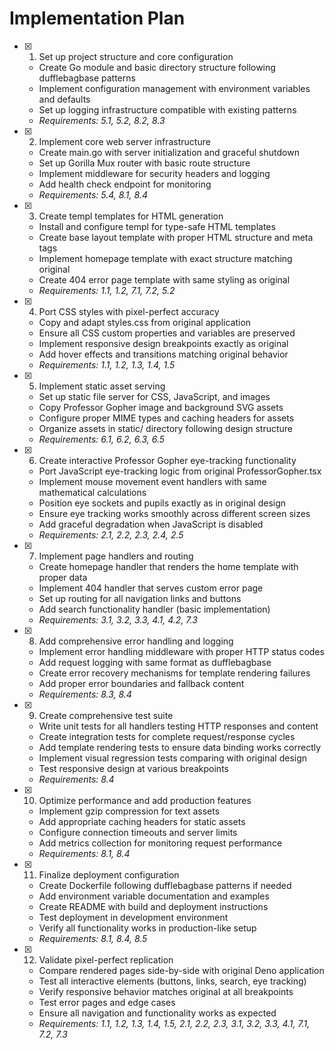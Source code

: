 # Implementation Plan

- [x] 1. Set up project structure and core configuration
  - Create Go module and basic directory structure following dufflebagbase patterns
  - Implement configuration management with environment variables and defaults
  - Set up logging infrastructure compatible with existing patterns
  - _Requirements: 5.1, 5.2, 8.2, 8.3_

- [x] 2. Implement core web server infrastructure
  - Create main.go with server initialization and graceful shutdown
  - Set up Gorilla Mux router with basic route structure
  - Implement middleware for security headers and logging
  - Add health check endpoint for monitoring
  - _Requirements: 5.4, 8.1, 8.4_

- [x] 3. Create templ templates for HTML generation
  - Install and configure templ for type-safe HTML templates
  - Create base layout template with proper HTML structure and meta tags
  - Implement homepage template with exact structure matching original
  - Create 404 error page template with same styling as original
  - _Requirements: 1.1, 1.2, 7.1, 7.2, 5.2_

- [x] 4. Port CSS styles with pixel-perfect accuracy
  - Copy and adapt styles.css from original application
  - Ensure all CSS custom properties and variables are preserved
  - Implement responsive design breakpoints exactly as original
  - Add hover effects and transitions matching original behavior
  - _Requirements: 1.1, 1.2, 1.3, 1.4, 1.5_

- [x] 5. Implement static asset serving
  - Set up static file server for CSS, JavaScript, and images
  - Copy Professor Gopher image and background SVG assets
  - Configure proper MIME types and caching headers for assets
  - Organize assets in static/ directory following design structure
  - _Requirements: 6.1, 6.2, 6.3, 6.5_

- [x] 6. Create interactive Professor Gopher eye-tracking functionality
  - Port JavaScript eye-tracking logic from original ProfessorGopher.tsx
  - Implement mouse movement event handlers with same mathematical calculations
  - Position eye sockets and pupils exactly as in original design
  - Ensure eye tracking works smoothly across different screen sizes
  - Add graceful degradation when JavaScript is disabled
  - _Requirements: 2.1, 2.2, 2.3, 2.4, 2.5_

- [x] 7. Implement page handlers and routing
  - Create homepage handler that renders the home template with proper data
  - Implement 404 handler that serves custom error page
  - Set up routing for all navigation links and buttons
  - Add search functionality handler (basic implementation)
  - _Requirements: 3.1, 3.2, 3.3, 4.1, 4.2, 7.3_

- [x] 8. Add comprehensive error handling and logging
  - Implement error handling middleware with proper HTTP status codes
  - Add request logging with same format as dufflebagbase
  - Create error recovery mechanisms for template rendering failures
  - Add proper error boundaries and fallback content
  - _Requirements: 8.3, 8.4_

- [x] 9. Create comprehensive test suite
  - Write unit tests for all handlers testing HTTP responses and content
  - Create integration tests for complete request/response cycles
  - Add template rendering tests to ensure data binding works correctly
  - Implement visual regression tests comparing with original design
  - Test responsive design at various breakpoints
  - _Requirements: 8.4_

- [x] 10. Optimize performance and add production features
  - Implement gzip compression for text assets
  - Add appropriate caching headers for static assets
  - Configure connection timeouts and server limits
  - Add metrics collection for monitoring request performance
  - _Requirements: 8.1, 8.4_

- [x] 11. Finalize deployment configuration
  - Create Dockerfile following dufflebagbase patterns if needed
  - Add environment variable documentation and examples
  - Create README with build and deployment instructions
  - Test deployment in development environment
  - Verify all functionality works in production-like setup
  - _Requirements: 8.1, 8.4, 8.5_

- [x] 12. Validate pixel-perfect replication
  - Compare rendered pages side-by-side with original Deno application
  - Test all interactive elements (buttons, links, search, eye tracking)
  - Verify responsive behavior matches original at all breakpoints
  - Test error pages and edge cases
  - Ensure all navigation and functionality works as expected
  - _Requirements: 1.1, 1.2, 1.3, 1.4, 1.5, 2.1, 2.2, 2.3, 3.1, 3.2, 3.3, 4.1, 7.1, 7.2, 7.3_